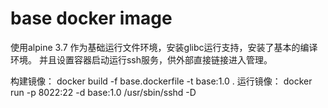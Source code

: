 # base docker image

使用alpine 3.7 作为基础运行文件环境，安装glibc运行支持，安装了基本的编译环境。
并且设置容器启动运行ssh服务，供外部直接链接进入管理。

构建镜像：
docker build -f base.dockerfile -t base:1.0 .
运行镜像：
docker run -p 8022:22 -d base:1.0 /usr/sbin/sshd -D